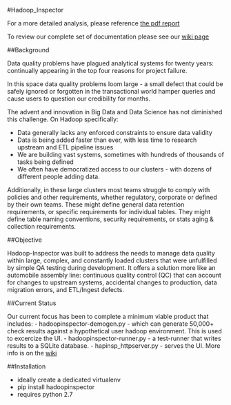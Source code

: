 #Hadoop_Inspector

For a more detailed analysis, please reference [the pdf report](https://github.com/willzfarmer/HadoopInspector/blob/master/proposal/HadoopInspector.pdf)

To review our complete set of documentation please see our [wiki page](https://github.com/willzfarmer/HadoopInspector/wiki)

##Background

Data quality problems have plagued analytical systems for twenty years: continually appearing in the top 
four reasons for project failure.  

In this space data quality problems loom large - a small defect that could be safely ignored or forgotten in 
the transactional world hamper queries and cause users to question our credibility for months.

The advent and innovation in Big Data and Data Science has not diminished this challenge.  On Hadoop specifically:
   * Data generally lacks any enforced constraints to ensure data validity
   * Data is being added faster than ever, with less time to research upstream and ETL pipeline issues
   * We are building vast systems, sometimes with hundreds of thousands of tasks being defined
   * We often have democratized access to our clusters - with dozens of different people adding data.

Additionally, in these large clusters most teams struggle to comply with policies and other requirements, 
whether regulatory, corporate or defined by their own teams.  These might define general data retention 
requirements, or specific requirements for individual tables.  They might define table naming conventions,
security requirements, or stats aging & collection requirements.


##Objective

Hadoop-Inspector was built to address the needs to manage data quality within large,
complex, and constantly loaded clusters that were unfulfilled by simple QA testing
during development.  It offers a solution more like an automobile assembly line:
continuous quality control (QC) that can account for changes to upstream systems,
accidental changes to production, data migration errors, and ETL/Ingest  defects.


##Current Status

Our current focus has been to complete a minimum viable product that includes:
    - hadoopinspector-demogen.py - which can generate 50,000+ check results against a hypothetical user hadoop environment.  This is used to excercize the UI.
    - hadoopinspector-runner.py - a test-runner that writes results to a SQLite database.
    - hapinsp_httpserver.py - serves the UI.
More info is on the [wiki](https://github.com/willzfarmer/HadoopInspector/wiki)

##Installation

* ideally create a dedicated virtualenv
* pip install hadoopinspector
* requires python 2.7



